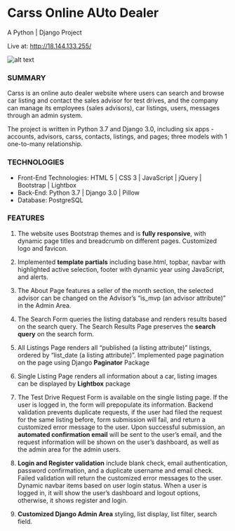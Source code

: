 # Carss Online AUto Dealer

A Python | Django Project

Live at: http://18.144.133.255/

![alt text](image.jpg)

### SUMMARY

Carss is an online auto dealer website where users can search and browse car listing and contact the sales advisor for test drives, and the company can manage its employees (sales advisors), car listings, users, messages through an admin system.

The project is written in Python 3.7 and Django 3.0, including six apps - accounts, advisors, carss, contacts, listings, and pages; three models with 1 one-to-many relationship.


### TECHNOLOGIES

- Front-End Technologies: HTML 5 | CSS 3 | JavaScript | jQuery | Bootstrap | Lightbox
- Back-End: Python 3.7 | Django 3.0 | Pillow
- Database: PostgreSQL


### FEATURES

1. The website uses Bootstrap themes and is **fully responsive**, with dynamic page titles and breadcrumb on different pages. Customized logo and favicon.

2. Implemented **template partials** including base.html, topbar, navbar with highlighted active selection, footer with dynamic year using JavaScript, and alerts.

3. The About Page features a seller of the month section, the selected advisor can be changed on the Advisor’s “is_mvp (an advisor attribute)” in the Admin Area.

4. The Search Form queries the listing database and renders results based on the search query. The Search Results Page preserves the **search query** on the search form. 

5. All Listings Page renders all “published (a listing attribute)” listings, ordered by “list_date (a listing attribute)”. Implemented page pagination on the page using Django **Paginator** Package

6. Single Listing Page renders all information about a car, listing images can be displayed by **Lightbox** package

7. The Test Drive Request Form is available on the single listing page. If the user is logged in, the form will prepopulate its information. Backend validation prevents duplicate requests, if the user had filed the request for the same listing before, form submission will fail, and return a customized error message to the user. Upon successful submission, an **automated confirmation email** will be sent to the user’s email, and the request information will be shown on the user’s dashboard, as well as the admin area for the admin users.

8. **Login and Register validation** include blank check, email authentication, password confirmation, and a duplicate username and email check. Failed validation will return the customized error messages to the user. Dynamic navbar items based on user login status. When a user is logged in, it will show the user’s dashboard and logout options, otherwise, it shows register and login.

9. **Customized Django Admin Area** styling, list display, list filter, search field.
